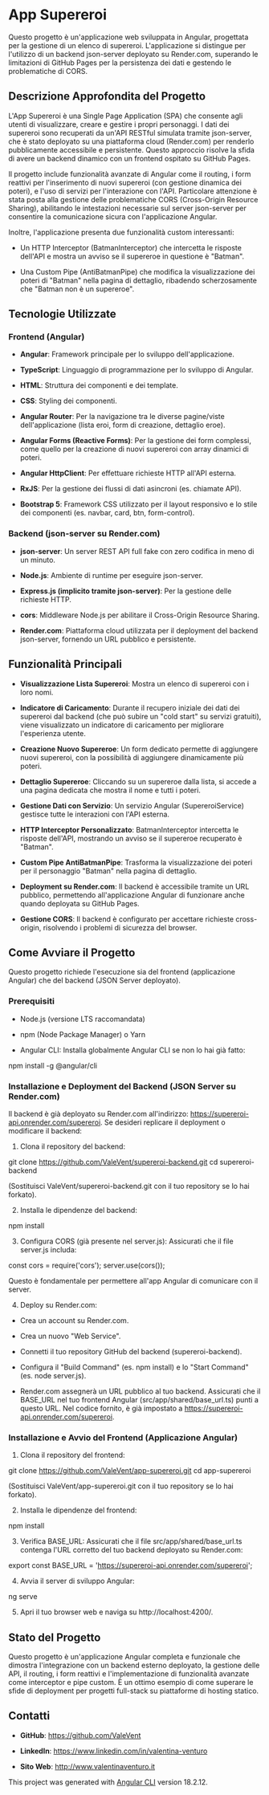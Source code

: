 # App Supereroi

Questo progetto è un'applicazione web sviluppata in Angular, progettata per la gestione di un elenco di supereroi. L'applicazione si distingue per l'utilizzo di un backend json-server deployato su Render.com, superando le limitazioni di GitHub Pages per la persistenza dei dati e gestendo le problematiche di CORS.

## Descrizione Approfondita del Progetto
L'App Supereroi è una Single Page Application (SPA) che consente agli utenti di visualizzare, creare e gestire i propri personaggi. I dati dei supereroi sono recuperati da un'API RESTful simulata tramite json-server, che è stato deployato su una piattaforma cloud (Render.com) per renderlo pubblicamente accessibile e persistente. Questo approccio risolve la sfida di avere un backend dinamico con un frontend ospitato su GitHub Pages.

Il progetto include funzionalità avanzate di Angular come il routing, i form reattivi per l'inserimento di nuovi supereroi (con gestione dinamica dei poteri), e l'uso di servizi per l'interazione con l'API. Particolare attenzione è stata posta alla gestione delle problematiche CORS (Cross-Origin Resource Sharing), abilitando le intestazioni necessarie sul server json-server per consentire la comunicazione sicura con l'applicazione Angular.

Inoltre, l'applicazione presenta due funzionalità custom interessanti:

- Un HTTP Interceptor (BatmanInterceptor) che intercetta le risposte dell'API e mostra un avviso se il supereroe in questione è "Batman".

- Una Custom Pipe (AntiBatmanPipe) che modifica la visualizzazione dei poteri di "Batman" nella pagina di dettaglio, ribadendo scherzosamente che "Batman non è un supereroe".

## Tecnologie Utilizzate
### Frontend (Angular)
- **Angular**: Framework principale per lo sviluppo dell'applicazione.

- **TypeScript**: Linguaggio di programmazione per lo sviluppo di Angular.

- **HTML**: Struttura dei componenti e dei template.

- **CSS**: Styling dei componenti.

- **Angular Router**: Per la navigazione tra le diverse pagine/viste dell'applicazione (lista eroi, form di creazione, dettaglio eroe).

- **Angular Forms (Reactive Forms)**: Per la gestione dei form complessi, come quello per la creazione di nuovi supereroi con array dinamici di poteri.

- **Angular HttpClient**: Per effettuare richieste HTTP all'API esterna.

- **RxJS**: Per la gestione dei flussi di dati asincroni (es. chiamate API).

- **Bootstrap 5**: Framework CSS utilizzato per il layout responsivo e lo stile dei componenti (es. navbar, card, btn, form-control).

### Backend (json-server su Render.com)
- **json-server**: Un server REST API full fake con zero codifica in meno di un minuto.

- **Node.js**: Ambiente di runtime per eseguire json-server.

- **Express.js (implicito tramite json-server)**: Per la gestione delle richieste HTTP.

- **cors**: Middleware Node.js per abilitare il Cross-Origin Resource Sharing.

- **Render.com**: Piattaforma cloud utilizzata per il deployment del backend json-server, fornendo un URL pubblico e persistente.

## Funzionalità Principali
- **Visualizzazione Lista Supereroi**: Mostra un elenco di supereroi con i loro nomi.

- **Indicatore di Caricamento**: Durante il recupero iniziale dei dati dei supereroi dal backend (che può subire un "cold start" su servizi gratuiti), viene visualizzato un indicatore di caricamento per migliorare l'esperienza utente.

- **Creazione Nuovo Supereroe**: Un form dedicato permette di aggiungere nuovi supereroi, con la possibilità di aggiungere dinamicamente più poteri.

- **Dettaglio Supereroe**: Cliccando su un supereroe dalla lista, si accede a una pagina dedicata che mostra il nome e tutti i poteri.

- **Gestione Dati con Servizio**: Un servizio Angular (SupereroiService) gestisce tutte le interazioni con l'API esterna.

- **HTTP Interceptor Personalizzato**: BatmanInterceptor intercetta le risposte dell'API, mostrando un avviso se il supereroe recuperato è "Batman".

- **Custom Pipe AntiBatmanPipe**: Trasforma la visualizzazione dei poteri per il personaggio "Batman" nella pagina di dettaglio.

- **Deployment su Render.com**: Il backend è accessibile tramite un URL pubblico, permettendo all'applicazione Angular di funzionare anche quando deployata su GitHub Pages.

- **Gestione CORS**: Il backend è configurato per accettare richieste cross-origin, risolvendo i problemi di sicurezza del browser.

## Come Avviare il Progetto
Questo progetto richiede l'esecuzione sia del frontend (applicazione Angular) che del backend (JSON Server deployato).

### Prerequisiti
- Node.js (versione LTS raccomandata)

- npm (Node Package Manager) o Yarn

- Angular CLI: Installa globalmente Angular CLI se non lo hai già fatto:

npm install -g @angular/cli

### Installazione e Deployment del Backend (JSON Server su Render.com)
Il backend è già deployato su Render.com all'indirizzo: https://supereroi-api.onrender.com/supereroi.
Se desideri replicare il deployment o modificare il backend:

1. Clona il repository del backend:

git clone https://github.com/ValeVent/supereroi-backend.git
cd supereroi-backend

(Sostituisci ValeVent/supereroi-backend.git con il tuo repository se lo hai forkato).

2. Installa le dipendenze del backend:

npm install

3. Configura CORS (già presente nel server.js):
Assicurati che il file server.js includa:

const cors = require('cors');
server.use(cors());

Questo è fondamentale per permettere all'app Angular di comunicare con il server.

4. Deploy su Render.com:

- Crea un account su Render.com.

- Crea un nuovo "Web Service".

- Connetti il tuo repository GitHub del backend (supereroi-backend).

- Configura il "Build Command" (es. npm install) e lo "Start Command" (es. node server.js).

- Render.com assegnerà un URL pubblico al tuo backend. Assicurati che il BASE_URL nel tuo frontend Angular (src/app/shared/base_url.ts) punti a questo URL. Nel codice fornito, è già impostato a https://supereroi-api.onrender.com/supereroi.

### Installazione e Avvio del Frontend (Applicazione Angular)
1. Clona il repository del frontend:

git clone https://github.com/ValeVent/app-supereroi.git
cd app-supereroi

(Sostituisci ValeVent/app-supereroi.git con il tuo repository se lo hai forkato).

2. Installa le dipendenze del frontend:

npm install

3. Verifica BASE_URL: Assicurati che il file src/app/shared/base_url.ts contenga l'URL corretto del tuo backend deployato su Render.com:

export const BASE_URL = 'https://supereroi-api.onrender.com/supereroi';

4. Avvia il server di sviluppo Angular:

ng serve

5. Apri il tuo browser web e naviga su http://localhost:4200/.

## Stato del Progetto
Questo progetto è un'applicazione Angular completa e funzionale che dimostra l'integrazione con un backend esterno deployato, la gestione delle API, il routing, i form reattivi e l'implementazione di funzionalità avanzate come interceptor e pipe custom. È un ottimo esempio di come superare le sfide di deployment per progetti full-stack su piattaforme di hosting statico.

## Contatti
- **GitHub**: https://github.com/ValeVent

- **LinkedIn**: https://www.linkedin.com/in/valentina-venturo

- **Sito Web**: http://www.valentinaventuro.it

This project was generated with [Angular CLI](https://github.com/angular/angular-cli) version 18.2.12.

